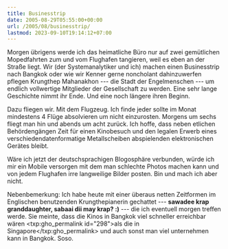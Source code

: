 ```yaml
---
title: Businesstrip
date: 2005-08-29T05:55:00+00:00
url: /2005/08/businesstrip/
lastmod: 2023-09-10T19:14:12+07:00
---
```

Morgen übrigens werde ich das heimatliche Büro nur auf zwei gemütlichen Mopedfahrten zum und vom Flughafen tangieren, weil es eben an der Straße liegt. Wir (der Systemanalytiker und ich) machen einen Businesstrip nach Bangkok oder wie wir Kenner gerne noncholant dahinzuwerfen pflegen Krungthep Mahanakhon --- die Stadt der Engelmenschen --- um endlich vollwertige Mitglieder der Gesellschaft zu werden. Eine sehr lange Geschichte nimmt ihr Ende. Und eine noch längere ihren Beginn.

Dazu fliegen wir. Mit dem Flugzeug. Ich finde jeder sollte im Monat mindestens 4 Flüge absolvieren um nicht einzurosten. Morgens um sechs fliegt man hin und abends um acht zurück. Ich hoffe, dass neben etlichen Behördengängen Zeit für einen Kinobesuch und den legalen Erwerb eines verschiedendatenformatige Metallscheiben abspielenden elektronischen Gerätes bleibt.

Wäre ich jetzt der deutschsprachigen Blogosphäre verbunden, würde ich mir ein Mobile versorgen mit dem man schlechte Photos machen kann und von jedem Flughafen irre langweilige Bilder posten. Bin und mach ich aber nicht.

Nebenbemerkung: Ich habe heute mit einer überaus netten Zeitformen im Englischen benutzenden Krungthepianerin gechattet --- **sawadee krap granddaughter, sabaai dii may krap? :)** --- die ich eventuell morgen treffen werde. Sie meinte, dass die Kinos in Bangkok viel schneller erreichbar wären <txp:gho_permalink id="298">als die in Singapore</txp:gho_permalink> und auch sonst man viel unternehmen kann in Bangkok. Soso.
